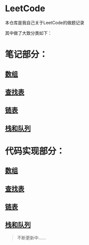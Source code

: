 # LeetCode
本仓库是我自己关于LeetCode的做题记录

其中做了大致分类如下：

# 笔记部分：
## [数组](https://github.com/IvanLu1024/LeetCode/blob/master/notes/array.md)
## [查找表](https://github.com/IvanLu1024/LeetCode/blob/master/notes/findTable.md)
## [链表](https://github.com/IvanLu1024/LeetCode/blob/master/notes/array.md)
## [栈和队列](https://github.com/IvanLu1024/LeetCode/blob/master/notes/stack&queue.md)

# 代码实现部分：
## [数组](https://github.com/IvanLu1024/LeetCode/tree/master/src/array)
## [查找表](https://github.com/IvanLu1024/LeetCode/tree/master/src/find)
## [链表](https://github.com/IvanLu1024/LeetCode/tree/master/src/linkedList)
## [栈和队列](https://github.com/IvanLu1024/LeetCode/tree/master/src/stackAndQueue)


>不断更新中……
